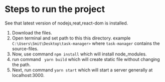 # Steps to run the project
See that latest version of nodejs,reat,react-dom is installed.

1. Download the files.
2. Open terminal and set path to this this directory.
   example ```C:\Users\Smit\Desktop\task-manager>``` where ```task-manager``` contains the source-files.
3. Now, use command ```npm install``` which will install node_modules.
4. run command ``` yarn build``` which will create static file without changing the path.
5. Next, run command ```yarn start``` which will start a server  generally at localhost:3000.
